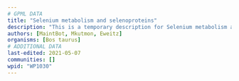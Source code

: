 ```yaml
---
# GPML DATA
title: "Selenium metabolism and selenoproteins"
description: "This is a temporary description for Selenium metabolism and selenoproteins"
authors: [MaintBot, Mkutmon, Eweitz]
organisms: [Bos taurus]
# ADDITIONAL DATA
last-edited: 2021-05-07
communities: []
wpid: "WP1030"
---
```

